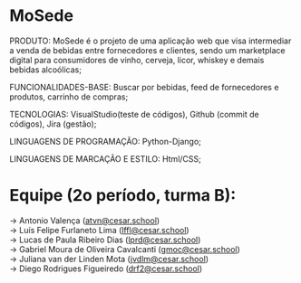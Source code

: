 # MoSede

PRODUTO: MoSede é o projeto de uma aplicação web que visa intermediar a venda de bebidas entre fornecedores e clientes, sendo um marketplace digital para consumidores de vinho, cerveja, licor, whiskey e demais bebidas alcoólicas;

FUNCIONALIDADES-BASE: Buscar por bebidas, feed de fornecedores e produtos, carrinho de compras;

TECNOLOGIAS: VisualStudio(teste de códigos), Github (commit de códigos), Jira (gestão);

LINGUAGENS DE PROGRAMAÇÃO: Python-Django;

LINGUAGENS DE MARCAÇÃO E ESTILO: Html/CSS;

# Equipe (2o período, turma B):
-> Antonio Valença (atvn@cesar.school) <br/>
-> Luís Felipe Furlaneto Lima (lffl@cesar.school) <br/>
-> Lucas de Paula Ribeiro Dias (lprd@cesar.school) <br/>
-> Gabriel Moura de Oliveira Cavalcanti (gmoc@cesar.school) <br/>
-> Juliana van der Linden Mota (jvdlm@cesar.school) <br/>
-> Diego Rodrigues Figueiredo (drf2@cesar.school) <br/>

